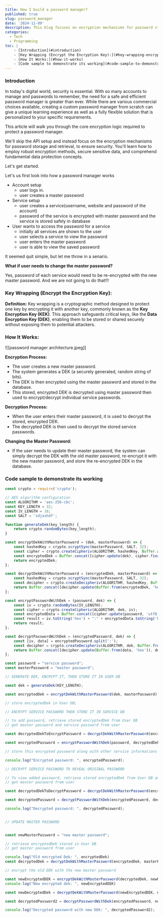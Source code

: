 ```yaml
---
title: How I build a password manager?
published: true
slug: password_manager
date: '2024-11-09'
description: This blog focuses on encryption mechanisms for password storage and retrieval, to ensure security
categories:
  - Tech
  - Programming
toc: |
    - [Introduction](#introduction)
    - [Key Wrapping (Encrypt the Encryption Key):](#key-wrapping-encrypt-the-encryption-key)
    - [How It Works:](#how-it-works)
    - [Code sample to demonstrate its working](#code-sample-to-demonstrate-its-working)
---
```



### Introduction
In today's digital world, security is essential. With so many accounts to manage and passwords to remember, the need for a safe and efficient password manager is greater than ever. While there are various commercial choices available, creating a custom password manager from scratch can give a unique learning experience as well as a fully flexible solution that is personalized to your specific requirements.

This article will walk you through the core encryption logic required to protect a password manager.  
  
We'll skip the API setup and instead focus on the encryption mechanisms for password storage and retrieval, to ensure security. You'll learn how to employ robust encryption methods, secure sensitive data, and comprehend fundamental data protection concepts.

Let's get started.

Let's us first look into how a password manager works
- Account setup
    - user logs in.
    - user creates a master password
- Service setup
    - user creates a service(username, website and password of the account)
    - password of the service is encrypted with master password and the service is stored safely in database
- User wants to access the password for a service
    - initially all services are shown to the user
    - user selects a service to view the password
    - user enters the master password 
    - user is able to view the saved password


It seemed quit simple, but let me throw in a senario.

**What if user needs to change the master password?**

Yes, password of each service would need to be re-encrypted with the new master password. And we are not going to do that!!!

### Key Wrapping (Encrypt the Encryption Key):
**Definition:** Key wrapping is a cryptographic method designed to protect one key by encrypting it with another key, commonly known as the **Key Encryption Key (KEK)**. This approach safeguards critical keys, like the **Data Encryption Key (DEK)**, enabling them to be stored or shared securely without exposing them to potential attackers.

### How It Works:

![[password manager architecture.jpeg]]

**Encryption Process:**

- The user creates a new master password.
- The system generates a DEK (a securely generated, random string of bits).
- The DEK is then encrypted using the master password and stored in the database.
- This stored, encrypted DEK is decrypted using master password then used to encrypt/decrypt individual service passwords.

**Decryption Process:**

- When the user enters their master password, it is used to decrypt the stored, encrypted DEK.
- The decrypted DEK is then used to decrypt the stored service passwords.

**Changing the Master Password:**

- If the user needs to update their master password, the system can simply decrypt the DEK with the old master password, re-encrypt it with the new master password, and store the re-encrypted DEK in the database.

### Code sample to demonstrate its working

```javascript
const crypto = require('crypto');

// AES algorithm configuration
const ALGORITHM = 'aes-256-cbc';
const KEY_LENGTH = 32;
const IV_LENGTH = 16;
const SALT = 'sdjashdf';

function generateDek(key_length) {
    return crypto.randomBytes(key_length);
}

const encryptDekWithMasterPassword = (dek, masterPassword) => {
    const hashedKey = crypto.scryptSync(masterPassword, SALT, 32);
    const cipher = crypto.createCipheriv(ALGORITHM, hashedKey, Buffer.alloc(IV_LENGTH, 0));
    const encryptedDek = Buffer.concat([cipher.update(dek), cipher.final()]).toString('hex');
    return encryptedDek;
};

const decryptDekWithMasterPassword = (encryptedDek, masterPassword) => {
    const hashedKey = crypto.scryptSync(masterPassword, SALT, 32);
    const decipher = crypto.createDecipheriv(ALGORITHM, hashedKey, Buffer.alloc(IV_LENGTH, 0));
    return Buffer.concat([decipher.update(Buffer.from(encryptedDek, 'hex')), decipher.final()]);
};

const encryptPasswordWithDek = (password, dek) => {
    const iv = crypto.randomBytes(IV_LENGTH);
    const cipher = crypto.createCipheriv(ALGORITHM, dek, iv);
    const encryptedData = Buffer.concat([cipher.update(password, 'utf8'), cipher.final()]);
    const result = iv.toString('hex') + ":" + encryptedData.toString('hex');
    return result;
};

const decryptPasswordWithDek = (encryptedPassword, dek) => {
    const [iv, data] = encryptedPassword.split(':');
    const decipher = crypto.createDecipheriv(ALGORITHM, dek, Buffer.from(iv, 'hex'));
    return Buffer.concat([decipher.update(Buffer.from(data, 'hex')), decipher.final()]).toString('utf8');
};

const password = "service password";
const masterPassword = "master password";

// GENERATE DEK, ENCRYPT IT, THEN STORE IT IN USER DB

const dek = generateDek(KEY_LENGTH);

const encryptedDek = encryptDekWithMasterPassword(dek, masterPassword);

// store encryptedDek in User DB;

// ENCRYPT SERVICE PASSWORD THEN STORE IT IN SERVICE DB

// to add password, retrieve stored encryptedDek from User DB
// get master password and service password from user

const decryptedDekToEncryptPassword = decryptDekWithMasterPassword(encryptedDek, masterPassword);

const encryptedPassword = encryptPasswordWithDek(password, decryptedDekToEncryptPassword);

// store this encrypted password along with other service informations

console.log("Encrypted password: ", encryptedPassword);

// DECRYPT SERVICE PASSWORD TO REVEAL ORIGINAL PASSWORD

// To view added password, retrieve stored encryptedDek from User DB and retrieve stored encryptedPassword from Service DB
// get master password from user

const decryptedDekToDecryptPassword = decryptDekWithMasterPassword(encryptedDek, masterPassword);

const decryptedPassword = decryptPasswordWithDek(encryptedPassword, decryptedDekToDecryptPassword);

console.log("Decrypted password: ", decryptedPassword);

 
// UPDATE MASTER PASSWORD


const newMasterPassword = "new master password";

// retrieve encryptedDek stored in User DB
// get master password from user

console.log("Old encrypted Dek: ", encryptedDek)
const decryptedDek = decryptDekWithMasterPassword(encryptedDek, masterPassword);

// encrypt the old DEK with the new master password

const newEncryptedDEK = encryptDekWithMasterPassword(decryptedDek, newMasterPassword);
console.log("New encrypted dek: ", newEncryptedDEK)

const newDecryptedDek = decryptDekWithMasterPassword(newEncryptedDEK, newMasterPassword);

const decryptedPassword2 = decryptPasswordWithDek(encryptedPassword, newDecryptedDek);

console.log("Decrypted password with new DEK: ", decryptedPassword2);
```